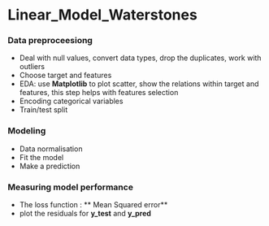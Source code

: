 # Linear_Model_Waterstones

### Data preproceesiong

- Deal with null values, convert data types, drop the duplicates, work with outliers
- Choose target and features
- EDA: use **Matplotlib** to plot scatter, show the relations within target and features, this step helps with features selection
- Encoding categorical variables
- Train/test split

### Modeling

 - Data normalisation
 - Fit the model
 - Make a prediction

### Measuring model performance

- The loss function : ** Mean Squared error**
- plot the residuals for **y_test** and **y_pred**

